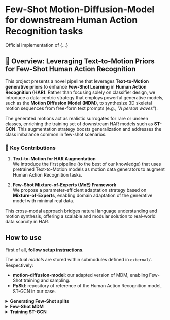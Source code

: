 # Few-Shot Motion-Diffusion-Model for downstream Human Action Recognition tasks

Official implementation of {...}

## 🧠 Overview: Leveraging Text-to-Motion Priors for Few-Shot Human Action Recognition

This project presents a novel pipeline that leverages **Text-to-Motion generative priors** to enhance **Few-Shot Learning** in **Human Action Recognition (HAR)**. Rather than focusing solely on classifier design, we introduce a data-centric strategy that employs powerful generative models, such as the **Motion Diffusion Model (MDM)**, to synthesize 3D skeletal motion sequences from free-form text prompts (e.g., _"A person waves"_).

The generated motions act as realistic surrogates for rare or unseen classes, enriching the training set of downstream HAR models such as **ST-GCN**. This augmentation strategy boosts generalization and addresses the class imbalance common in few-shot scenarios.

### 🚀 Key Contributions

1. **Text-to-Motion for HAR Augmentation**  
   We introduce the first pipeline (to the best of our knowledge) that uses pretrained Text-to-Motion models as motion data generators to augment Human Action Recognition tasks.

2. **Few-Shot Mixture-of-Experts (MoE) Framework**  
   We propose a parameter-efficient adaptation strategy based on **Mixture-of-Experts**, enabling domain adaptation of the generative model with minimal real data.

This cross-modal approach bridges natural language understanding and motion synthesis, offering a scalable and modular solution to real-world data scarcity in HAR.


## How to use

First of all, **follow [setup instructions](docs/setup.md)**.

The actual *models* are stored within submodules defined in `external/`. Respectively:
* **motion-diffusion-model**: our adapted version of MDM, enabling Few-Shot training and sampling.
* **PySkl**: repository of reference of the Human Action Recognition model, ST-GCN in our case.

<details>
  <summary><b>Generating Few-Shot splits</b></summary>

You can randomly generate Few-Shot splits by executing the following command
```bash
python3 -m scripts.handle_fewshot_split \
  --mode generate --dataset NTU60 --seed 19 \
  --class-list 2 3 19 29 \
  --shots 16 --eval-multiplier 5
```

This process generates a support set of size `N * len(--class-list)`, where:

- `N` is set to `--shots` for training splits
- `N` is set to `--shots * --eval-multiplier` for validation and test splits

You can also avoid specifying `--class-list`. Doing so, will use all classes in the dataset, apart prohibited ones (those having multiple skeletons)


The operation is applied independently to all available splits (e.g., `xset`, `xsub`, and `xview` for the NTU60 dataset). 

During generation:
- Statistics such as `Mean` and `Std` are computed using only the training samples
- A `pyskl_data.pkl` file is created, representing an **unbalanced** few-shot dataset

This means that:
- If `--class-list 2 19 29` is specified, the resulting dataset will retain only the sampled few-shot instances for those classes
- All other classes will remain unchanged with their full original instances

</details>


<details>
  <summary><b>Few-Shot MDM</b></summary>

<br>

First enter the submodule

```bash
cd external/motion-diffusion-model
```

Pre-Trained MDM can be downloaded from the [Original Repo](https://github.com/GuyTevet/Motion-Diffusion-Model?tab=readme-ov-file#3-download-the-pretrained-models) and then stored under `save/` directory.

### Text-2-Motion Action Synthesis

Execute the following script to synthetyze motion from free text, such that:
* Textual prompts are natural language convertions of Action classes. Check [`action_captions.json`](data/NTU60/action_captions.json) for better understanding.
* At each `--repetitions` (shots) all `--action_labels` (0-indexed) are generated given a random conditioning sampled from the `.json`.

```bash
python3 -m sample.generate \
  --t2m_action_gen \
  --action_labels 2 3 19 29 \
  --num_repetitions 4 \
  --action_captions ./dataset/NTU60/action_captions.json \
  --model_path ./save/humanml_enc_512_50steps/model000750000.pt \
  --no_render
```

Remove `--no_render` to enable rendering into `.mp4` animations and visualize the synthetic motion. Consider that doing this is time demanding, it's recomended to use render few samples when you need to.


TEST: unconstrained generation from given sample
```bash
python3 -m sample.generate --model_path ./save/humanml_enc_512_50steps/model000750000.pt --init_motion ./dataset/NTU60/new_joint_vecs/S004C002P008R001A027.npy --num_samples 5 --num_repetitions 3 --unconstrained
```

<br>

### Few-Shot Training

If all steps specified in sections **Setup** and **Data** sections were done correctly, you should be able to run the trainig with no problem. 

```bash
python -m train.train_mdm \
  --dataset ntu60 \
  --save_dir ./save/ntu60_trans_enc_512_50steps \
  --starting_checkpoint ./save/humanml_enc_512_50steps/model000750000.pt \
  --peft LoRA \
  --eval_during_training
```

Adapters can be easily inserted in the model through `--peft` (Parameter Efficient Fine-Tuning)
* `--peft [LoRA, MoE]` => you can specify which adapter to plug in the model (even both as a list). where they will be placed withing the model depends on other arguments. We suggest you to check [`parser_util.py`](external/motion-diffusion-model/utils/parser_util.py) within `peft` group, and modify directly them there.
you should avoid same modules twice (ex. LoRA on denoising head, and also MoE on denoising head).

Other quality of life flags
1. `--eval_during_training` => toggle validation during training (highly suggested given the low-shot setting)
1. `--gen_during_training` => when performing validation, render few samples
2. `--train_platform_type` => to log your results, we suggest `WandBPlatform` option

</details>


<details>
  <summary><b>Training ST-GCN</b></summary>

<br>

Since **(for the moment)** we're not using a classifier-in-the-loop approach, training a classifier is straightforward: simply follow the [PySkl instructions](https://github.com/kennymckormick/pyskl) for training an ST-GCN model and substitute your dataset accordingly. Just **remember to use customized version** you can find in `external/pyskl`.

Here is an overview of the "usable" data files and their purposes:

1. `data/<DATASET>/<DATA>_formatted.pkl`
  → This file contains the fully pre-processed dataset. It can be used to train and evaluate a model under standard preprocessing conditions (e.g., 20 FPS resampling, no hand joints). It also serves as a baseline to investigate whether hand joints, although noisy, contribute meaningfully to action recognition.

2. `data/<DATASET>/splits/fewshot/<ID>/pyskl_data.pkl`  
  → This file is produced after generating a few-shot split. It contains an **unbalanced** dataset where only the selected few-shot classes retain a limited number of instances. Use this to evaluate how your classifier performs under data-scarce conditions for specific classes.

3. `data/<DATASET>/splits/fewshot/<ID>/<SPLIT>/pyskl_data_wsyn.pkl`
  → This version of the dataset includes synthetic motion data generated by the MDM pipeline. It serves as the primary benchmark for evaluating whether synthetic samples improve classification performance in the few-shot setting.

(1) is generated automatically after running `setup.py` on your chosen dataset. (2) is created each time you generate a new few-shot split. To produce (3), follow these steps after sampling synthetic data using our adapted version of MDM:
```bash
python3 -m scripts.handle_fewshot_split \
  --mode convert \
  --dataset NTU60 \
  --synth-data humanml_enc_512_50steps/samples_humanml_enc_512_50steps_000750000_seed10 \
  --fewshot-split-id 0000 \
  --split xsub
```

Where:
* `--synth-data specifies` the relative path to the synthetic sample output folder, under the `save/` directory from MDM.
* `--fewshot-split-id` indicates the `ID` of the few-shot split you want to enrich with synthetic data.
* `--split` selects the dataset split (`xsub`, `xset`, or `xview`) where the synthetic data will be merged.

</details>


